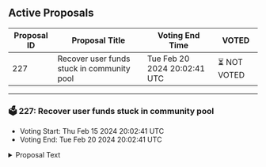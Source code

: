 ## Active Proposals

| Proposal ID | Proposal Title | Voting End Time | VOTED |
|-------------|----------------|-----------------|-------|
| 227 | Recover user funds stuck in community pool | Tue Feb 20 2024 20:02:41 UTC | ⏳ NOT VOTED |

---

### 🗳 227: Recover user funds stuck in community pool
- Voting Start: Thu Feb 15 2024 20:02:41 UTC
- Voting End: Tue Feb 20 2024 20:02:41 UTC

<details>
<summary>Proposal Text</summary>
 
On Aug 13 2023 the following TX was sent from Ethereum to Unification via Gravitynn https://etherscan.io/tx/0x7c4505443e8cdb326f44abebf1cf4cabb63b5267816f8d27acbb04719b5ab367n This transaction is malformed as you can see by going to 'decode input data' the destination address is invalid bech32.nThe cause of this failure was a bug in the Unification frontend where destination addresses where not validated.n When an invalid SendToEth is detected Gravity Bridge places the funds into the community pool to be retrieved via governance. This vote, if passed will restore the 15,939 FUND from the community pool to the sender of this message.nn This verified signature https://etherscan.io/verifySig/24723 provides proof of a destination address for this user on Gravity Bridge
</details>
